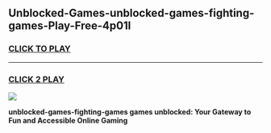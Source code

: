 
## Unblocked-Games-unblocked-games-fighting-games-Play-Free-4p01l
<h3>
<a href="https://premium76.site?title=unblocked-games-fighting-games&ref=09A">CLICK TO PLAY</a></h3>
<hr>

<h3>
<a href="https://premium76.site?title=unblocked-games-fighting-games&ref=09A">CLICK 2 PLAY</a>
  
</h3>

<a href="https://premium76.site?title=unblocked-games-fighting-games&ref=09A"><img src="https://clearcache.store/games.png"></a>


**unblocked-games-fighting-games games unblocked: Your Gateway to Fun and Accessible Online Gaming**
